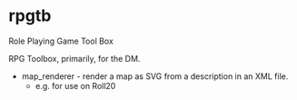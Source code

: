 # rpgtb

Role Playing Game Tool Box

RPG Toolbox, primarily, for the DM.

* map_renderer - render a map as SVG from a description in an XML file.
  * e.g. for use on Roll20
